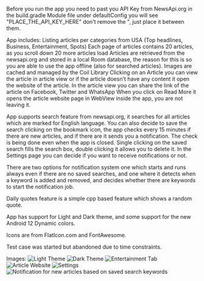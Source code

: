 Before you run the app you need to past you API Key from NewsApi.org in the build.gradle Module file under defaultConfig
you will see "PLACE_THE_API_KEY_HERE" don't remove the \", just place it between them.

App includes:
Listing articles per categories from USA (Top headlines, Business, Entertainment, Spots)
Each page of articles contains 20 articles, as you scroll down 20 more articles load
Articles are retrieved from the newsapi.org and stored in a local Room database, the reason for this is so you are able to use the app offline (also for searched articles).
Images are cached and managed by the Coil Library
Clicking on an Article you can view the article in article view or if the article doesn't have any content it open the website of the article.
In the article view you can share the link of the article on Facebook, Twitter and WhatsApp
When you click on Read More it opens the article website page in WebView inside the app, you are not leaving it.

App supports search feature from newsapi.org, it searches for all articles which are marked for English language.
You can also decide to save the search clicking on the bookmark icon, the app checks every 15 minutes if there are new articles, and if there are it sends you a notification.
The check is being done even when the app is closed.
Single clicking on the saved search fills the search box, double clicking it allows you to delete it.
In the Settings page you can decide if you want to receive notifications or not.

There are two options for notification system one which starts and runs always even if there are no saved searches,
and one where it detects when a keyword is added and removed, and decides whether there are keywords to start
the notification job.

Daily quotes feature is a simple cpp based feature which shows a random quote.

App has support for Light and Dark theme, and some support for the new Android 12 Dynamic colors.

Icons are from FlatIcon.com and FontAwesome.

Test case was started but abandoned due to time constraints.

Images:
![Light Theme](https://raw.githubusercontent.com/isrna/NewsAndroidApp/main/screenshots/app_light.png)
![Dark Theme](https://raw.githubusercontent.com/isrna/NewsAndroidApp/main/screenshots/app_dark.png)
![Entertainment Tab](https://raw.githubusercontent.com/isrna/NewsAndroidApp/main/screenshots/entertainment.png)
![Article Website](https://raw.githubusercontent.com/isrna/NewsAndroidApp/main/screenshots/article_website.png)
![Settings](https://raw.githubusercontent.com/isrna/NewsAndroidApp/main/screenshots/settings.png)
![Notification for new articles based on saved search keywords](https://raw.githubusercontent.com/isrna/NewsAndroidApp/main/screenshots/notification_new_articles.png)